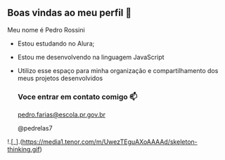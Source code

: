 ## Boas vindas ao meu perfil 💙

Meu nome é Pedro Rossini

- Estou estudando no Alura;
- Estou me desenvolvendo na linguagem JavaScript
- Utilizo esse espaço para minha organização e compartilhamento dos meus projetos desenvolvidos

  ### Voce entrar em contato comigo 📫

  pedro.farias@escola.pr.gov.br
  
  @pedrelas7

!.[_].(https://media1.tenor.com/m/UwezTEguAXoAAAAd/skeleton-thinking.gif)
